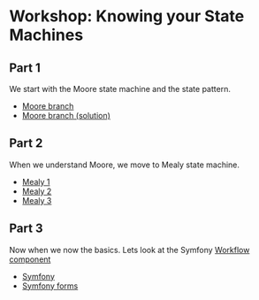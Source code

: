 # Workshop: Knowing your State Machines



## Part 1

We start with the Moore state machine and the state pattern.

* [Moore branch](tree/moore)
* [Moore branch (solution)](tree/moore-solution)

## Part 2

When we understand Moore, we move to Mealy state machine.  

* [Mealy 1](tree/mealy-1)
* [Mealy 2](tree/mealy-2)
* [Mealy 3](tree/mealy-3)

## Part 3

Now when we now the basics. Lets look at the Symfony [Workflow component](https://symfony.com/doc/current/components/workflow.html)

* [Symfony](tree/symfony)
* [Symfony forms](tree/symfony-form)
